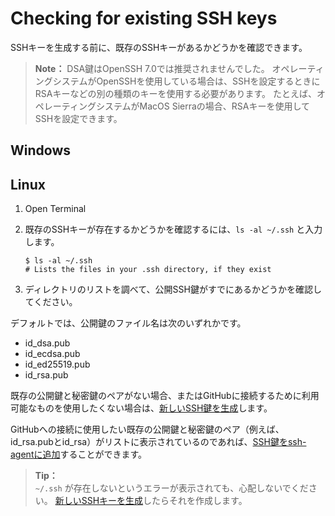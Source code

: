 # Checking for existing SSH keys

SSHキーを生成する前に、既存のSSHキーがあるかどうかを確認できます。

> **Note：**
> DSA鍵はOpenSSH 7.0では推奨されませんでした。
> オペレーティングシステムがOpenSSHを使用している場合は、SSHを設定するときにRSAキーなどの別の種類のキーを使用する必要があります。
> たとえば、オペレーティングシステムがMacOS Sierraの場合、RSAキーを使用してSSHを設定できます。

## Windows



## Linux

1. Open Terminal

1. 既存のSSHキーが存在するかどうかを確認するには、`ls -al ~/.ssh` と入力します。

    ```
    $ ls -al ~/.ssh
    # Lists the files in your .ssh directory, if they exist
    ```

1. ディレクトリのリストを調べて、公開SSH鍵がすでにあるかどうかを確認してください。

デフォルトでは、公開鍵のファイル名は次のいずれかです。

- id_dsa.pub
- id_ecdsa.pub
- id_ed25519.pub
- id_rsa.pub

既存の公開鍵と秘密鍵のペアがない場合、またはGitHubに接続するために利用可能なものを使用したくない場合は、[新しいSSH鍵を生成](https://help.github.com/en/articles/generating-a-new-ssh-key-and-adding-it-to-the-ssh-agent)します。

GitHubへの接続に使用したい既存の公開鍵と秘密鍵のペア（例えば、id_rsa.pubとid_rsa）がリストに表示されているのであれば、[SSH鍵をssh-agentに追加](https://help.github.com/en/articles/generating-a-new-ssh-key-and-adding-it-to-the-ssh-agent#adding-your-ssh-key-to-the-ssh-agent)することができます。

> **Tip：**  
> `~/.ssh` が存在しないというエラーが表示されても、心配しないでください。
> [新しいSSHキーを生成](https://help.github.com/en/articles/generating-a-new-ssh-key-and-adding-it-to-the-ssh-agent)したらそれを作成します。


